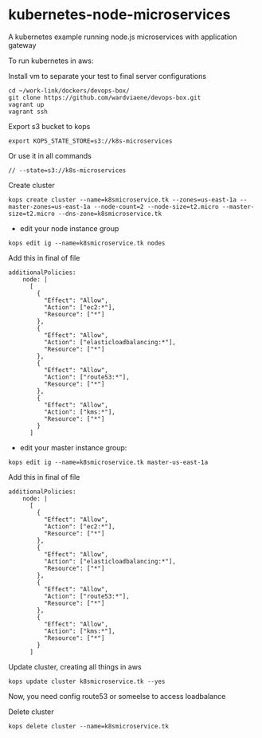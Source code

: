 # kubernetes-node-microservices
A kubernetes example running node.js microservices with application gateway

To run kubernetes in aws:

Install vm to separate your test to final server configurations
```
cd ~/work-link/dockers/devops-box/
git clone https://github.com/wardviaene/devops-box.git
vagrant up
vagrant ssh
```

Export s3 bucket to kops
```
export KOPS_STATE_STORE=s3://k8s-microservices
```
Or use it in all commands
```
// --state=s3://k8s-microservices
```

Create cluster
```
kops create cluster --name=k8smicroservice.tk --zones=us-east-1a --master-zones=us-east-1a --node-count=2 --node-size=t2.micro --master-size=t2.micro --dns-zone=k8smicroservice.tk
```

* edit your node instance group
```
kops edit ig --name=k8smicroservice.tk nodes
```
Add this in final of file
```
additionalPolicies:
    node: |
      [
        {
          "Effect": "Allow",
          "Action": ["ec2:*"],
          "Resource": ["*"]
        },
        {
          "Effect": "Allow",
          "Action": ["elasticloadbalancing:*"],
          "Resource": ["*"]
        },
        {
          "Effect": "Allow",
          "Action": ["route53:*"],
          "Resource": ["*"]
        },
        {
          "Effect": "Allow",
          "Action": ["kms:*"],
          "Resource": ["*"]
        }
      ]
```

* edit your master instance group:
```
kops edit ig --name=k8smicroservice.tk master-us-east-1a
```
Add this in final of file
```
additionalPolicies:
    node: |
      [
        {
          "Effect": "Allow",
          "Action": ["ec2:*"],
          "Resource": ["*"]
        },
        {
          "Effect": "Allow",
          "Action": ["elasticloadbalancing:*"],
          "Resource": ["*"]
        },
        {
          "Effect": "Allow",
          "Action": ["route53:*"],
          "Resource": ["*"]
        },
        {
          "Effect": "Allow",
          "Action": ["kms:*"],
          "Resource": ["*"]
        }
      ]
```

Update cluster, creating all things in aws
```
kops update cluster k8smicroservice.tk --yes
```
Now, you need config route53 or someelse to access loadbalance

Delete cluster
```
kops delete cluster --name=k8smicroservice.tk
```
